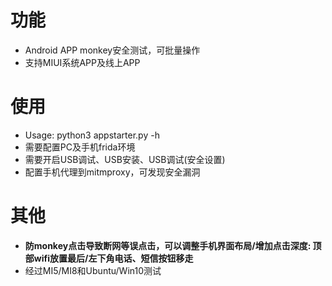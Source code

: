 # 功能
- Android APP monkey安全测试，可批量操作
- 支持MIUI系统APP及线上APP

# 使用
- Usage: python3 appstarter.py -h
- 需要配置PC及手机frida环境
- 需要开启USB调试、USB安装、USB调试(安全设置)
- 配置手机代理到mitmproxy，可发现安全漏洞
    
# 其他
- **防monkey点击导致断网等误点击，可以调整手机界面布局/增加点击深度: 顶部wifi放置最后/左下角电话、短信按钮移走**
- 经过MI5/MI8和Ubuntu/Win10测试